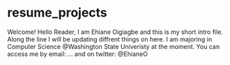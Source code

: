 # resume_projects
Welcome!
Hello Reader, I am Ehiane Oigiagbe and this is my short intro file.
Along the line I will be updating diffrent things on here.
I am majoring in Computer Science @Washington State Univeristy at the moment.
You can access me by email: ...
and on twitter: @EhianeO

